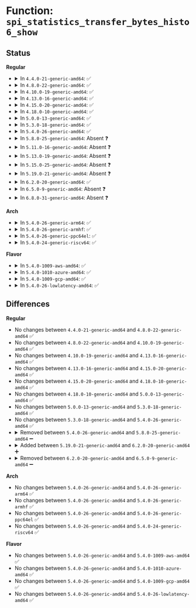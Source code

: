 # Function: <code>spi_statistics_transfer_bytes_histo6_show</code>

## Status
<b>Regular</b>
<ul>
<li>
<details>
<summary>In <code>4.4.0-21-generic-amd64</code>: ✅</summary>

```c
ssize_t spi_statistics_transfer_bytes_histo6_show(struct spi_statistics * stat, char * buf)
```

```json
{
  "name": "spi_statistics_transfer_bytes_histo6_show",
  "collision_type": "Unique Static",
  "inline_type": "No",
  "funcs": [
    {
      "addr": 18446744071585029056,
      "name": "spi_statistics_transfer_bytes_histo6_show",
      "external": false,
      "loc": "drivers/spi/spi.c:136",
      "file": "drivers/spi/spi.c",
      "inline": "seen, unknown",
      "caller_inline": [],
      "caller_func": [
        "drivers/spi/spi.c:spi_device_transfer_bytes_histo6_show",
        "drivers/spi/spi.c:spi_master_transfer_bytes_histo6_show"
      ]
    }
  ],
  "symbols": [
    {
      "addr": 18446744071585029056,
      "name": "spi_statistics_transfer_bytes_histo6_show",
      "section": ".text",
      "bind": "STB_LOCAL",
      "size": 74
    }
  ]
}
```
</details>
</li>
<li>
<details>
<summary>In <code>4.8.0-22-generic-amd64</code>: ✅</summary>

```c
ssize_t spi_statistics_transfer_bytes_histo6_show(struct spi_statistics * stat, char * buf)
```

```json
{
  "name": "spi_statistics_transfer_bytes_histo6_show",
  "collision_type": "Unique Static",
  "inline_type": "No",
  "funcs": [
    {
      "addr": 18446744071585413696,
      "name": "spi_statistics_transfer_bytes_histo6_show",
      "external": false,
      "loc": "drivers/spi/spi.c:135",
      "file": "drivers/spi/spi.c",
      "inline": "seen, unknown",
      "caller_inline": [],
      "caller_func": [
        "drivers/spi/spi.c:spi_device_transfer_bytes_histo6_show",
        "drivers/spi/spi.c:spi_master_transfer_bytes_histo6_show"
      ]
    }
  ],
  "symbols": [
    {
      "addr": 18446744071585413696,
      "name": "spi_statistics_transfer_bytes_histo6_show",
      "section": ".text",
      "bind": "STB_LOCAL",
      "size": 74
    }
  ]
}
```
</details>
</li>
<li>
<details>
<summary>In <code>4.10.0-19-generic-amd64</code>: ✅</summary>

```c
ssize_t spi_statistics_transfer_bytes_histo6_show(struct spi_statistics * stat, char * buf)
```

```json
{
  "name": "spi_statistics_transfer_bytes_histo6_show",
  "collision_type": "Unique Static",
  "inline_type": "No",
  "funcs": [
    {
      "addr": 18446744071585614608,
      "name": "spi_statistics_transfer_bytes_histo6_show",
      "external": false,
      "loc": "drivers/spi/spi.c:136",
      "file": "drivers/spi/spi.c",
      "inline": "seen, unknown",
      "caller_inline": [],
      "caller_func": [
        "drivers/spi/spi.c:spi_device_transfer_bytes_histo6_show",
        "drivers/spi/spi.c:spi_master_transfer_bytes_histo6_show"
      ]
    }
  ],
  "symbols": [
    {
      "addr": 18446744071585614608,
      "name": "spi_statistics_transfer_bytes_histo6_show",
      "section": ".text",
      "bind": "STB_LOCAL",
      "size": 74
    }
  ]
}
```
</details>
</li>
<li>
<details>
<summary>In <code>4.13.0-16-generic-amd64</code>: ✅</summary>

```c
ssize_t spi_statistics_transfer_bytes_histo6_show(struct spi_statistics * stat, char * buf)
```

```json
{
  "name": "spi_statistics_transfer_bytes_histo6_show",
  "collision_type": "Unique Static",
  "inline_type": "No",
  "funcs": [
    {
      "addr": 18446744071585698384,
      "name": "spi_statistics_transfer_bytes_histo6_show",
      "external": false,
      "loc": "drivers/spi/spi.c:138",
      "file": "drivers/spi/spi.c",
      "inline": "seen, unknown",
      "caller_inline": [],
      "caller_func": [
        "drivers/spi/spi.c:spi_device_transfer_bytes_histo6_show",
        "drivers/spi/spi.c:spi_controller_transfer_bytes_histo6_show"
      ]
    }
  ],
  "symbols": [
    {
      "addr": 18446744071585698384,
      "name": "spi_statistics_transfer_bytes_histo6_show",
      "section": ".text",
      "bind": "STB_LOCAL",
      "size": 74
    }
  ]
}
```
</details>
</li>
<li>
<details>
<summary>In <code>4.15.0-20-generic-amd64</code>: ✅</summary>

```c
ssize_t spi_statistics_transfer_bytes_histo6_show(struct spi_statistics * stat, char * buf)
```

```json
{
  "name": "spi_statistics_transfer_bytes_histo6_show",
  "collision_type": "Unique Static",
  "inline_type": "No",
  "funcs": [
    {
      "addr": 18446744071586130704,
      "name": "spi_statistics_transfer_bytes_histo6_show",
      "external": false,
      "loc": "drivers/spi/spi.c:142",
      "file": "drivers/spi/spi.c",
      "inline": "seen, unknown",
      "caller_inline": [],
      "caller_func": [
        "drivers/spi/spi.c:spi_device_transfer_bytes_histo6_show",
        "drivers/spi/spi.c:spi_controller_transfer_bytes_histo6_show"
      ]
    }
  ],
  "symbols": [
    {
      "addr": 18446744071586130704,
      "name": "spi_statistics_transfer_bytes_histo6_show",
      "section": ".text",
      "bind": "STB_LOCAL",
      "size": 74
    }
  ]
}
```
</details>
</li>
<li>
<details>
<summary>In <code>4.18.0-10-generic-amd64</code>: ✅</summary>

```c
ssize_t spi_statistics_transfer_bytes_histo6_show(struct spi_statistics * stat, char * buf)
```

```json
{
  "name": "spi_statistics_transfer_bytes_histo6_show",
  "collision_type": "Unique Static",
  "inline_type": "No",
  "funcs": [
    {
      "addr": 18446744071586379136,
      "name": "spi_statistics_transfer_bytes_histo6_show",
      "external": false,
      "loc": "drivers/spi/spi.c:145",
      "file": "drivers/spi/spi.c",
      "inline": "seen, unknown",
      "caller_inline": [],
      "caller_func": [
        "drivers/spi/spi.c:spi_device_transfer_bytes_histo6_show",
        "drivers/spi/spi.c:spi_controller_transfer_bytes_histo6_show"
      ]
    }
  ],
  "symbols": [
    {
      "addr": 18446744071586379136,
      "name": "spi_statistics_transfer_bytes_histo6_show",
      "section": ".text",
      "bind": "STB_LOCAL",
      "size": 74
    }
  ]
}
```
</details>
</li>
<li>
<details>
<summary>In <code>5.0.0-13-generic-amd64</code>: ✅</summary>

```c
ssize_t spi_statistics_transfer_bytes_histo6_show(struct spi_statistics * stat, char * buf)
```

```json
{
  "name": "spi_statistics_transfer_bytes_histo6_show",
  "collision_type": "Unique Static",
  "inline_type": "No",
  "funcs": [
    {
      "addr": 18446744071586519808,
      "name": "spi_statistics_transfer_bytes_histo6_show",
      "external": false,
      "loc": "drivers/spi/spi.c:180",
      "file": "drivers/spi/spi.c",
      "inline": "seen, unknown",
      "caller_inline": [],
      "caller_func": [
        "drivers/spi/spi.c:spi_device_transfer_bytes_histo6_show",
        "drivers/spi/spi.c:spi_controller_transfer_bytes_histo6_show"
      ]
    }
  ],
  "symbols": [
    {
      "addr": 18446744071586519808,
      "name": "spi_statistics_transfer_bytes_histo6_show",
      "section": ".text",
      "bind": "STB_LOCAL",
      "size": 74
    }
  ]
}
```
</details>
</li>
<li>
<details>
<summary>In <code>5.3.0-18-generic-amd64</code>: ✅</summary>

```c
ssize_t spi_statistics_transfer_bytes_histo6_show(struct spi_statistics * stat, char * buf)
```

```json
{
  "name": "spi_statistics_transfer_bytes_histo6_show",
  "collision_type": "Unique Static",
  "inline_type": "No",
  "funcs": [
    {
      "addr": 18446744071586764304,
      "name": "spi_statistics_transfer_bytes_histo6_show",
      "external": false,
      "loc": "drivers/spi/spi.c:183",
      "file": "drivers/spi/spi.c",
      "inline": "seen, unknown",
      "caller_inline": [],
      "caller_func": [
        "drivers/spi/spi.c:spi_device_transfer_bytes_histo6_show",
        "drivers/spi/spi.c:spi_controller_transfer_bytes_histo6_show"
      ]
    }
  ],
  "symbols": [
    {
      "addr": 18446744071586764304,
      "name": "spi_statistics_transfer_bytes_histo6_show",
      "section": ".text",
      "bind": "STB_LOCAL",
      "size": 78
    }
  ]
}
```
</details>
</li>
<li>
<details>
<summary>In <code>5.4.0-26-generic-amd64</code>: ✅</summary>

```c
ssize_t spi_statistics_transfer_bytes_histo6_show(struct spi_statistics * stat, char * buf)
```

```json
{
  "name": "spi_statistics_transfer_bytes_histo6_show",
  "collision_type": "Unique Static",
  "inline_type": "No",
  "funcs": [
    {
      "addr": 18446744071586910752,
      "name": "spi_statistics_transfer_bytes_histo6_show",
      "external": false,
      "loc": "drivers/spi/spi.c:183",
      "file": "drivers/spi/spi.c",
      "inline": "seen, unknown",
      "caller_inline": [],
      "caller_func": [
        "drivers/spi/spi.c:spi_device_transfer_bytes_histo6_show",
        "drivers/spi/spi.c:spi_controller_transfer_bytes_histo6_show"
      ]
    }
  ],
  "symbols": [
    {
      "addr": 18446744071586910752,
      "name": "spi_statistics_transfer_bytes_histo6_show",
      "section": ".text",
      "bind": "STB_LOCAL",
      "size": 78
    }
  ]
}
```
</details>
</li>
<li>
<details>
<summary>In <code>5.8.0-25-generic-amd64</code>: Absent ❓</summary>

```json
{
  "name": "spi_statistics_transfer_bytes_histo6_show",
  "collision_type": "Unique Static",
  "inline_type": "Full",
  "funcs": [
    {
      "addr": 18446744071587721957,
      "name": "spi_statistics_transfer_bytes_histo6_show",
      "external": false,
      "loc": "drivers/spi/spi.c:183",
      "file": "drivers/spi/spi.c",
      "inline": "not declared, inlined",
      "caller_inline": [
        "drivers/spi/spi.c:spi_device_transfer_bytes_histo6_show",
        "drivers/spi/spi.c:spi_controller_transfer_bytes_histo6_show"
      ],
      "caller_func": []
    }
  ],
  "symbols": []
}
```
</details>
</li>
<li>
<details>
<summary>In <code>5.11.0-16-generic-amd64</code>: Absent ❓</summary>

```json
{
  "name": "spi_statistics_transfer_bytes_histo6_show",
  "collision_type": "Unique Static",
  "inline_type": "Full",
  "funcs": [
    {
      "addr": 18446744071587781639,
      "name": "spi_statistics_transfer_bytes_histo6_show",
      "external": false,
      "loc": "drivers/spi/spi.c:183",
      "file": "drivers/spi/spi.c",
      "inline": "not declared, inlined",
      "caller_inline": [
        "drivers/spi/spi.c:spi_device_transfer_bytes_histo6_show",
        "drivers/spi/spi.c:spi_controller_transfer_bytes_histo6_show"
      ],
      "caller_func": []
    }
  ],
  "symbols": []
}
```
</details>
</li>
<li>
<details>
<summary>In <code>5.13.0-19-generic-amd64</code>: Absent ❓</summary>

```json
{
  "name": "spi_statistics_transfer_bytes_histo6_show",
  "collision_type": "Unique Static",
  "inline_type": "Full",
  "funcs": [
    {
      "addr": 18446744071587660919,
      "name": "spi_statistics_transfer_bytes_histo6_show",
      "external": false,
      "loc": "drivers/spi/spi.c:179",
      "file": "drivers/spi/spi.c",
      "inline": "not declared, inlined",
      "caller_inline": [
        "drivers/spi/spi.c:spi_device_transfer_bytes_histo6_show",
        "drivers/spi/spi.c:spi_controller_transfer_bytes_histo6_show"
      ],
      "caller_func": []
    }
  ],
  "symbols": []
}
```
</details>
</li>
<li>
<details>
<summary>In <code>5.15.0-25-generic-amd64</code>: Absent ❓</summary>

```json
{
  "name": "spi_statistics_transfer_bytes_histo6_show",
  "collision_type": "Unique Static",
  "inline_type": "Full",
  "funcs": [
    {
      "addr": 18446744071588249463,
      "name": "spi_statistics_transfer_bytes_histo6_show",
      "external": false,
      "loc": "drivers/spi/spi.c:179",
      "file": "drivers/spi/spi.c",
      "inline": "not declared, inlined",
      "caller_inline": [
        "drivers/spi/spi.c:spi_device_transfer_bytes_histo6_show",
        "drivers/spi/spi.c:spi_controller_transfer_bytes_histo6_show"
      ],
      "caller_func": []
    }
  ],
  "symbols": []
}
```
</details>
</li>
<li>
<details>
<summary>In <code>5.19.0-21-generic-amd64</code>: Absent ❓</summary>

```json
{
  "name": "spi_statistics_transfer_bytes_histo6_show",
  "collision_type": "Unique Static",
  "inline_type": "Full",
  "funcs": [
    {
      "addr": 18446744071589631143,
      "name": "spi_statistics_transfer_bytes_histo6_show",
      "external": false,
      "loc": "drivers/spi/spi.c:161",
      "file": "drivers/spi/spi.c",
      "inline": "not declared, inlined",
      "caller_inline": [
        "drivers/spi/spi.c:spi_device_transfer_bytes_histo6_show",
        "drivers/spi/spi.c:spi_controller_transfer_bytes_histo6_show"
      ],
      "caller_func": []
    }
  ],
  "symbols": []
}
```
</details>
</li>
<li>
<details>
<summary>In <code>6.2.0-20-generic-amd64</code>: ✅</summary>

```c
ssize_t spi_statistics_transfer_bytes_histo6_show(struct spi_statistics * stat, char * buf)
```

```json
{
  "name": "spi_statistics_transfer_bytes_histo6_show",
  "collision_type": "Unique Static",
  "inline_type": "No",
  "funcs": [
    {
      "addr": 18446744071591243760,
      "name": "spi_statistics_transfer_bytes_histo6_show",
      "external": false,
      "loc": "drivers/spi/spi.c:203",
      "file": "drivers/spi/spi.c",
      "inline": "seen, unknown",
      "caller_inline": [],
      "caller_func": [
        "drivers/spi/spi.c:spi_device_transfer_bytes_histo6_show",
        "drivers/spi/spi.c:spi_controller_transfer_bytes_histo6_show"
      ]
    }
  ],
  "symbols": [
    {
      "addr": 18446744071591243760,
      "name": "spi_statistics_transfer_bytes_histo6_show",
      "section": ".text",
      "bind": "STB_LOCAL",
      "size": 177
    }
  ]
}
```
</details>
</li>
<li>
<details>
<summary>In <code>6.5.0-9-generic-amd64</code>: Absent ❓</summary>

```json
{
  "name": "spi_statistics_transfer_bytes_histo6_show",
  "collision_type": "Unique Static",
  "inline_type": "Full",
  "funcs": [
    {
      "addr": 18446744071591600512,
      "name": "spi_statistics_transfer_bytes_histo6_show",
      "external": false,
      "loc": "drivers/spi/spi.c:204",
      "file": "drivers/spi/spi.c",
      "inline": "not declared, inlined",
      "caller_inline": [
        "drivers/spi/spi.c:spi_device_transfer_bytes_histo6_show",
        "drivers/spi/spi.c:spi_controller_transfer_bytes_histo6_show"
      ],
      "caller_func": []
    }
  ],
  "symbols": []
}
```
</details>
</li>
<li>
<details>
<summary>In <code>6.8.0-31-generic-amd64</code>: Absent ❓</summary>

```json
{
  "name": "spi_statistics_transfer_bytes_histo6_show",
  "collision_type": "Unique Static",
  "inline_type": "Full",
  "funcs": [
    {
      "addr": 18446744071592331728,
      "name": "spi_statistics_transfer_bytes_histo6_show",
      "external": false,
      "loc": "drivers/spi/spi.c:204",
      "file": "drivers/spi/spi.c",
      "inline": "not declared, inlined",
      "caller_inline": [
        "drivers/spi/spi.c:spi_device_transfer_bytes_histo6_show",
        "drivers/spi/spi.c:spi_controller_transfer_bytes_histo6_show"
      ],
      "caller_func": []
    }
  ],
  "symbols": []
}
```
</details>
</li>
</ul>
<b>Arch</b>
<ul>
<li>
<details>
<summary>In <code>5.4.0-26-generic-arm64</code>: ✅</summary>

```c
ssize_t spi_statistics_transfer_bytes_histo6_show(struct spi_statistics * stat, char * buf)
```

```json
{
  "name": "spi_statistics_transfer_bytes_histo6_show",
  "collision_type": "Unique Static",
  "inline_type": "No",
  "funcs": [
    {
      "addr": 18446603336499882504,
      "name": "spi_statistics_transfer_bytes_histo6_show",
      "external": false,
      "loc": "drivers/spi/spi.c:183",
      "file": "drivers/spi/spi.c",
      "inline": "seen, unknown",
      "caller_inline": [],
      "caller_func": [
        "drivers/spi/spi.c:spi_device_transfer_bytes_histo6_show",
        "drivers/spi/spi.c:spi_controller_transfer_bytes_histo6_show"
      ]
    }
  ],
  "symbols": [
    {
      "addr": 18446603336499882504,
      "name": "spi_statistics_transfer_bytes_histo6_show",
      "section": ".text",
      "bind": "STB_LOCAL",
      "size": 180
    }
  ]
}
```
</details>
</li>
<li>
<details>
<summary>In <code>5.4.0-26-generic-armhf</code>: ✅</summary>

```c
ssize_t spi_statistics_transfer_bytes_histo6_show(struct spi_statistics * stat, char * buf)
```

```json
{
  "name": "spi_statistics_transfer_bytes_histo6_show",
  "collision_type": "Unique Static",
  "inline_type": "No",
  "funcs": [
    {
      "addr": 3232425008,
      "name": "spi_statistics_transfer_bytes_histo6_show",
      "external": false,
      "loc": "drivers/spi/spi.c:183",
      "file": "drivers/spi/spi.c",
      "inline": "seen, unknown",
      "caller_inline": [],
      "caller_func": [
        "drivers/spi/spi.c:spi_device_transfer_bytes_histo6_show",
        "drivers/spi/spi.c:spi_controller_transfer_bytes_histo6_show"
      ]
    }
  ],
  "symbols": [
    {
      "addr": 3232425008,
      "name": "spi_statistics_transfer_bytes_histo6_show",
      "section": ".text",
      "bind": "STB_LOCAL",
      "size": 84
    }
  ]
}
```
</details>
</li>
<li>
<details>
<summary>In <code>5.4.0-26-generic-ppc64el</code>: ✅</summary>

```c
ssize_t spi_statistics_transfer_bytes_histo6_show(struct spi_statistics * stat, char * buf)
```

```json
{
  "name": "spi_statistics_transfer_bytes_histo6_show",
  "collision_type": "Unique Static",
  "inline_type": "No",
  "funcs": [
    {
      "addr": 13835058055293192112,
      "name": "spi_statistics_transfer_bytes_histo6_show",
      "external": false,
      "loc": "drivers/spi/spi.c:183",
      "file": "drivers/spi/spi.c",
      "inline": "seen, unknown",
      "caller_inline": [],
      "caller_func": [
        "drivers/spi/spi.c:spi_device_transfer_bytes_histo6_show",
        "drivers/spi/spi.c:spi_controller_transfer_bytes_histo6_show"
      ]
    }
  ],
  "symbols": [
    {
      "addr": 13835058055293192112,
      "name": "spi_statistics_transfer_bytes_histo6_show",
      "section": ".text",
      "bind": "STB_LOCAL",
      "size": 140
    }
  ]
}
```
</details>
</li>
<li>
<details>
<summary>In <code>5.4.0-24-generic-riscv64</code>: ✅</summary>

```c
ssize_t spi_statistics_transfer_bytes_histo6_show(struct spi_statistics * stat, char * buf)
```

```json
{
  "name": "spi_statistics_transfer_bytes_histo6_show",
  "collision_type": "Unique Static",
  "inline_type": "No",
  "funcs": [
    {
      "addr": 18446743936276975182,
      "name": "spi_statistics_transfer_bytes_histo6_show",
      "external": false,
      "loc": "drivers/spi/spi.c:183",
      "file": "drivers/spi/spi.c",
      "inline": "seen, unknown",
      "caller_inline": [],
      "caller_func": [
        "drivers/spi/spi.c:spi_device_transfer_bytes_histo6_show",
        "drivers/spi/spi.c:spi_controller_transfer_bytes_histo6_show"
      ]
    }
  ],
  "symbols": [
    {
      "addr": 18446743936276975182,
      "name": "spi_statistics_transfer_bytes_histo6_show",
      "section": ".text",
      "bind": "STB_LOCAL",
      "size": 90
    }
  ]
}
```
</details>
</li>
</ul>
<b>Flavor</b>
<ul>
<li>
<details>
<summary>In <code>5.4.0-1009-aws-amd64</code>: ✅</summary>

```c
ssize_t spi_statistics_transfer_bytes_histo6_show(struct spi_statistics * stat, char * buf)
```

```json
{
  "name": "spi_statistics_transfer_bytes_histo6_show",
  "collision_type": "Unique Static",
  "inline_type": "No",
  "funcs": [
    {
      "addr": 18446744071586667776,
      "name": "spi_statistics_transfer_bytes_histo6_show",
      "external": false,
      "loc": "drivers/spi/spi.c:183",
      "file": "drivers/spi/spi.c",
      "inline": "seen, unknown",
      "caller_inline": [],
      "caller_func": [
        "drivers/spi/spi.c:spi_device_transfer_bytes_histo6_show",
        "drivers/spi/spi.c:spi_controller_transfer_bytes_histo6_show"
      ]
    }
  ],
  "symbols": [
    {
      "addr": 18446744071586667776,
      "name": "spi_statistics_transfer_bytes_histo6_show",
      "section": ".text",
      "bind": "STB_LOCAL",
      "size": 78
    }
  ]
}
```
</details>
</li>
<li>
<details>
<summary>In <code>5.4.0-1010-azure-amd64</code>: ✅</summary>

```c
ssize_t spi_statistics_transfer_bytes_histo6_show(struct spi_statistics * stat, char * buf)
```

```json
{
  "name": "spi_statistics_transfer_bytes_histo6_show",
  "collision_type": "Unique Static",
  "inline_type": "No",
  "funcs": [
    {
      "addr": 18446744071586536112,
      "name": "spi_statistics_transfer_bytes_histo6_show",
      "external": false,
      "loc": "drivers/spi/spi.c:183",
      "file": "drivers/spi/spi.c",
      "inline": "seen, unknown",
      "caller_inline": [],
      "caller_func": [
        "drivers/spi/spi.c:spi_device_transfer_bytes_histo6_show",
        "drivers/spi/spi.c:spi_controller_transfer_bytes_histo6_show"
      ]
    }
  ],
  "symbols": [
    {
      "addr": 18446744071586536112,
      "name": "spi_statistics_transfer_bytes_histo6_show",
      "section": ".text",
      "bind": "STB_LOCAL",
      "size": 78
    }
  ]
}
```
</details>
</li>
<li>
<details>
<summary>In <code>5.4.0-1009-gcp-amd64</code>: ✅</summary>

```c
ssize_t spi_statistics_transfer_bytes_histo6_show(struct spi_statistics * stat, char * buf)
```

```json
{
  "name": "spi_statistics_transfer_bytes_histo6_show",
  "collision_type": "Unique Static",
  "inline_type": "No",
  "funcs": [
    {
      "addr": 18446744071586865312,
      "name": "spi_statistics_transfer_bytes_histo6_show",
      "external": false,
      "loc": "drivers/spi/spi.c:183",
      "file": "drivers/spi/spi.c",
      "inline": "seen, unknown",
      "caller_inline": [],
      "caller_func": [
        "drivers/spi/spi.c:spi_device_transfer_bytes_histo6_show",
        "drivers/spi/spi.c:spi_controller_transfer_bytes_histo6_show"
      ]
    }
  ],
  "symbols": [
    {
      "addr": 18446744071586865312,
      "name": "spi_statistics_transfer_bytes_histo6_show",
      "section": ".text",
      "bind": "STB_LOCAL",
      "size": 78
    }
  ]
}
```
</details>
</li>
<li>
<details>
<summary>In <code>5.4.0-26-lowlatency-amd64</code>: ✅</summary>

```c
ssize_t spi_statistics_transfer_bytes_histo6_show(struct spi_statistics * stat, char * buf)
```

```json
{
  "name": "spi_statistics_transfer_bytes_histo6_show",
  "collision_type": "Unique Static",
  "inline_type": "No",
  "funcs": [
    {
      "addr": 18446744071586971424,
      "name": "spi_statistics_transfer_bytes_histo6_show",
      "external": false,
      "loc": "drivers/spi/spi.c:183",
      "file": "drivers/spi/spi.c",
      "inline": "seen, unknown",
      "caller_inline": [],
      "caller_func": [
        "drivers/spi/spi.c:spi_device_transfer_bytes_histo6_show",
        "drivers/spi/spi.c:spi_controller_transfer_bytes_histo6_show"
      ]
    }
  ],
  "symbols": [
    {
      "addr": 18446744071586971424,
      "name": "spi_statistics_transfer_bytes_histo6_show",
      "section": ".text",
      "bind": "STB_LOCAL",
      "size": 78
    }
  ]
}
```
</details>
</li>
</ul>

## Differences
<b>Regular</b>
<ul>
<li>
No changes between <code>4.4.0-21-generic-amd64</code> and <code>4.8.0-22-generic-amd64</code> ✅
</li>
<li>
No changes between <code>4.8.0-22-generic-amd64</code> and <code>4.10.0-19-generic-amd64</code> ✅
</li>
<li>
No changes between <code>4.10.0-19-generic-amd64</code> and <code>4.13.0-16-generic-amd64</code> ✅
</li>
<li>
No changes between <code>4.13.0-16-generic-amd64</code> and <code>4.15.0-20-generic-amd64</code> ✅
</li>
<li>
No changes between <code>4.15.0-20-generic-amd64</code> and <code>4.18.0-10-generic-amd64</code> ✅
</li>
<li>
No changes between <code>4.18.0-10-generic-amd64</code> and <code>5.0.0-13-generic-amd64</code> ✅
</li>
<li>
No changes between <code>5.0.0-13-generic-amd64</code> and <code>5.3.0-18-generic-amd64</code> ✅
</li>
<li>
No changes between <code>5.3.0-18-generic-amd64</code> and <code>5.4.0-26-generic-amd64</code> ✅
</li>
<li>
<details>
<summary>Removed between <code>5.4.0-26-generic-amd64</code> and <code>5.8.0-25-generic-amd64</code> ➖</summary>

```c
ssize_t spi_statistics_transfer_bytes_histo6_show(struct spi_statistics * stat, char * buf)
```
</details>
</li>
<li>
<details>
<summary>Added between <code>5.19.0-21-generic-amd64</code> and <code>6.2.0-20-generic-amd64</code> ➕</summary>

```c
ssize_t spi_statistics_transfer_bytes_histo6_show(struct spi_statistics * stat, char * buf)
```
</details>
</li>
<li>
<details>
<summary>Removed between <code>6.2.0-20-generic-amd64</code> and <code>6.5.0-9-generic-amd64</code> ➖</summary>

```c
ssize_t spi_statistics_transfer_bytes_histo6_show(struct spi_statistics * stat, char * buf)
```
</details>
</li>
</ul>
<b>Arch</b>
<ul>
<li>
No changes between <code>5.4.0-26-generic-amd64</code> and <code>5.4.0-26-generic-arm64</code> ✅
</li>
<li>
No changes between <code>5.4.0-26-generic-amd64</code> and <code>5.4.0-26-generic-armhf</code> ✅
</li>
<li>
No changes between <code>5.4.0-26-generic-amd64</code> and <code>5.4.0-26-generic-ppc64el</code> ✅
</li>
<li>
No changes between <code>5.4.0-26-generic-amd64</code> and <code>5.4.0-24-generic-riscv64</code> ✅
</li>
</ul>
<b>Flavor</b>
<ul>
<li>
No changes between <code>5.4.0-26-generic-amd64</code> and <code>5.4.0-1009-aws-amd64</code> ✅
</li>
<li>
No changes between <code>5.4.0-26-generic-amd64</code> and <code>5.4.0-1010-azure-amd64</code> ✅
</li>
<li>
No changes between <code>5.4.0-26-generic-amd64</code> and <code>5.4.0-1009-gcp-amd64</code> ✅
</li>
<li>
No changes between <code>5.4.0-26-generic-amd64</code> and <code>5.4.0-26-lowlatency-amd64</code> ✅
</li>
</ul>
